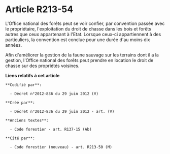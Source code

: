 # Article R213-54

L'Office national des forêts peut se voir confier, par convention passée avec le propriétaire, l'exploitation du droit de
chasse dans les bois et forêts autres que ceux appartenant à l'Etat. Lorsque ceux-ci appartiennent à des particuliers, la
convention est conclue pour une durée d'au moins dix années.

Afin d'améliorer la gestion de la faune sauvage sur les terrains dont il a la gestion, l'Office national des forêts peut
prendre en location le droit de chasse sur des propriétés voisines.

**Liens relatifs à cet article**

	**Codifié par**:

	  - Décret n°2012-836 du 29 juin 2012 (V)

	**Créé par**:

	  - Décret n°2012-836 du 29 juin 2012 - art. (V)

	**Anciens textes**:

	  - Code forestier - art. R137-15 (Ab)

	**Cité par**:

	  - Code forestier (nouveau) - art. R213-50 (M)
